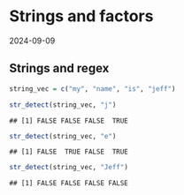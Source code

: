 Strings and factors
================
2024-09-09

## Strings and regex

``` r
string_vec = c("my", "name", "is", "jeff")

str_detect(string_vec, "j")
```

    ## [1] FALSE FALSE FALSE  TRUE

``` r
str_detect(string_vec, "e")
```

    ## [1] FALSE  TRUE FALSE  TRUE

``` r
str_detect(string_vec, "Jeff")
```

    ## [1] FALSE FALSE FALSE FALSE
